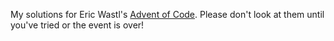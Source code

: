 My solutions for Eric Wastl's [Advent of Code](https://adventofcode.com/2024/about). Please don't look at them until you've tried or the event is over!
